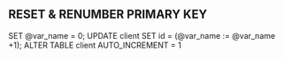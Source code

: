 RESET & RENUMBER PRIMARY KEY
-------------------------------
SET @var_name = 0;
UPDATE client SET id = (@var_name := @var_name +1);
ALTER TABLE client AUTO_INCREMENT = 1